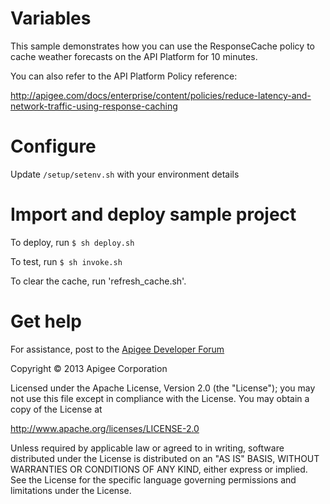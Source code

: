 # Variables

This sample demonstrates how you can use the ResponseCache policy to cache weather forecasts on the API Platform for 10 minutes.

You can also refer to the API Platform Policy reference:

http://apigee.com/docs/enterprise/content/policies/reduce-latency-and-network-traffic-using-response-caching

# Configure 

Update `/setup/setenv.sh` with your environment details

# Import and deploy sample project

To deploy, run `$ sh deploy.sh`

To test, run `$ sh invoke.sh`

To clear the cache, run 'refresh_cache.sh'.

# Get help

For assistance, post to the [Apigee Developer Forum](http://support.apigee.com)

Copyright © 2013 Apigee Corporation

Licensed under the Apache License, Version 2.0 (the "License"); you may not use
this file except in compliance with the License. You may obtain a copy
of the License at

http://www.apache.org/licenses/LICENSE-2.0

Unless required by applicable law or agreed to in writing, software
distributed under the License is distributed on an "AS IS" BASIS,
WITHOUT WARRANTIES OR CONDITIONS OF ANY KIND, either express or implied.
See the License for the specific language governing permissions and
limitations under the License.
